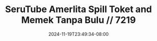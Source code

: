 --- 
title: "SeruTube  Amerlita Spill Toket and Memek Tanpa Bulu // 7219"
description: "  bokeh SeruTube  Amerlita Spill Toket and Memek Tanpa Bulu // 7219 doodstream full terbaru"
date: 2024-11-19T23:49:34-08:00
file_code: "7dczmkg1s62u"
draft: false
cover: "3sf8an5zsi4gb695.jpg"
tags: ["SeruTube", "Amerlita", "Spill", "Toket", "and", "Memek", "Tanpa", "Bulu", "bokep-indo", "bokep-viral", "bokep-ig"]
length: 667
fld_id: "1390199"
foldername: "AmerlitaTiramisu"
categories: ["AmerlitaTiramisu"]
views: 8
---